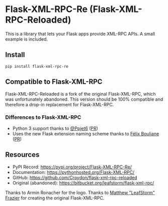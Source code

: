 # Flask-XML-RPC-Re (Flask-XML-RPC-Reloaded)

This is a library that lets your Flask apps provide XML-RPC APIs. A small
example is included.


## Install
``pip install flask-xml-rpc-re``


## Compatible to Flask-XML-RPC
Flask-XML-RPC-Reloaded is a fork of the original Flask-XML-RPC, which was unfortunately abandoned.
This version should be 100% compatible and therefore a drop-in replacement for Flask-XML-RPC.


### Differences to Flask-XML-RPC
 * Python 3 support thanks to [@Ppjet6](https://github.com/ppjet6) ([PR](https://bitbucket.org/leafstorm/flask-xml-rpc/pull-requests/2/added-python3-support-alongside-python2/diff))
 * Uses the new Flask extension naming scheme thanks to [Félix Bouliane](https://bitbucket.org/felixbouliane/) ([PR](https://bitbucket.org/leafstorm/flask-xml-rpc/pull-requests/4/use-the-new-flask-naming-scheme/diff))


## Resources
 * PyPI Record:            https://pypi.org/project/Flask-XML-RPC-Re/
 * Documentation:          https://pythonhosted.org/Flask-XML-RPC/
 * GitHub:                 https://github.com/Croydon/flask-xml-rpc-reloaded
 * Original (abandoned):   https://bitbucket.org/leafstorm/flask-xml-rpc/

Thanks to Armin Ronacher for the logo.
Thanks to [Matthew "LeafStorm" Frazier](https://github.com/leafstorm) for creating the original Flask-XML-RPC.
